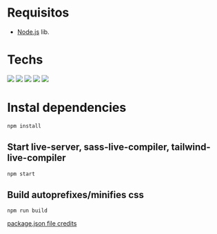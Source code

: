 # Requisitos

- [Node.js](https://nodejs.org/en/download/) lib.


<h1 align="left">Techs</h1>

<p align="left">
  <img src="https://img.shields.io/badge/HTML5-E34F26?style=for-the-badge&logo=html5&logoColor=white">
  <img src="https://img.shields.io/badge/CSS3-1572B6?style=for-the-badge&logo=css3&logoColor=white">
  <img src="https://img.shields.io/badge/JavaScript-F7DF1E?style=for-the-badge&logo=javascript&logoColor=black">
  <img src="https://img.shields.io/badge/Sass-CC6699?style=for-the-badge&logo=sass&logoColor=white">
  <img src="https://img.shields.io/badge/Tailwind_CSS-38B2AC?style=for-the-badge&logo=tailwind-css&logoColor=white">
</p>


# Instal dependencies

```
npm install
```

## Start live-server, sass-live-compiler, tailwind-live-compiler

```
npm start
```

## Build autoprefixes/minifies css

```
npm run build
```

[package.json file credits](https://thinkdobecreate.com/articles/minimum-static-site-sass-setup/)
